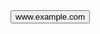 

<button onclick="location.href='https://forms.gle/5VNYj8eC9JxZKy3i9'" type="button">
         www.example.com</button>

